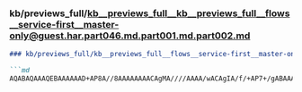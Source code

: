 ### kb/previews_full/kb__previews_full__kb__previews_full__flows__service-first__master-only@guest.har.part046.md.part001.md.part002.md

```md
### kb/previews_full/kb__previews_full__flows__service-first__master-only@guest.har.part046.md.part001.md (part 002)

```md
AQABAQAAAQEBAAAAAAD+AP8A//8AAAAAAAACAgMA////AAAA/wACAgIA/f/+AP7+/gABAAAAAwICAAD/AAAA/wAAAwICAA
```

```

```
